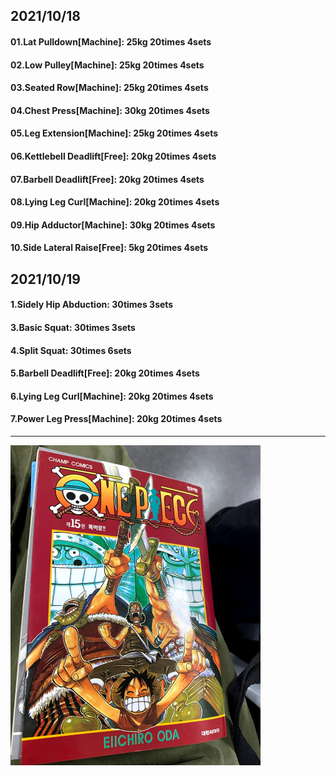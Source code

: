 ## 2021/10/18
#### 01.Lat Pulldown\[Machine\]: 25kg 20times 4sets
#### 02.Low Pulley\[Machine\]: 25kg 20times 4sets
#### 03.Seated Row\[Machine\]: 25kg 20times 4sets
#### 04.Chest Press\[Machine\]: 30kg 20times 4sets
#### 05.Leg Extension\[Machine\]: 25kg 20times 4sets
#### 06.Kettlebell Deadlift\[Free\]: 20kg 20times 4sets
#### 07.Barbell Deadlift\[Free\]: 20kg 20times 4sets
#### 08.Lying Leg Curl\[Machine\]: 20kg 20times 4sets
#### 09.Hip Adductor\[Machine\]: 30kg 20times 4sets
#### 10.Side Lateral Raise\[Free\]: 5kg 20times 4sets

## 2021/10/19
#### 1.Sidely Hip Abduction: 30times 3sets
#### 3.Basic Squat: 30times 3sets
#### 4.Split Squat: 30times 6sets
#### 5.Barbell Deadlift\[Free\]: 20kg 20times 4sets
#### 6.Lying Leg Curl\[Machine\]: 20kg 20times 4sets
#### 7.Power Leg Press\[Machine\]: 20kg 20times 4sets

---
<img src='./_resources/__015.png' width='400px' />
